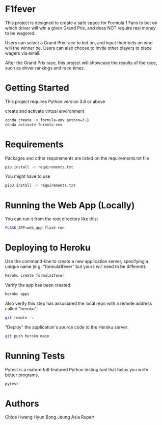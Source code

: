 # F1fever 

This project is designed to create a safe space for Formula 1 Fans to bet on which driver will win a given Grand Prix, and does NOT require real money to be wagered.

Users can select a Grand Prix race to bet on, and input their bets on who will the winner be. Users can also choose to invite other players to place wagers via email. 

After the Grand Prix race, this project will showcase the results of the race, such as driver rankings and race times. 


# Getting Started 
This project requires Python version 3.8 or above 

create and activate virtual environment 
```sh 
conda create -n formula-env python=3.8
conda activate formula-env
```

# Requirements  
Packages and other requirements are listed on the requirements.txt file
```sh 
pip install -r requirements.txt
```

You might have to use 
```sh
pip3 install -r requirements.txt
```

# Running the Web App (Locally)
You can run it from the root directory like this:
```sh
FLASK_APP=web_app flask run
```


# Deploying to Heroku 
Use the command-line to create a new application server, specifying a unique name (e.g. "formula1fever" but yours will need to be different):
```sh
heroku create formula1fever
```

Verify the app has been created:
```sh
heroku apps
``` 

Also verify this step has associated the local repo with a remote address called "heroku":
```sh
git remote -v
```

"Deploy" the application's source code to the Heroku server:
```sh
git push heroku main
```

# Running Tests 
Pytest is a mature full-featured Python testing tool that helps you write better programs.
```sh
pytest
```




# Authors 
Chloe Hwang 
Hyun Bong Jeung 
Asia Rupert 

